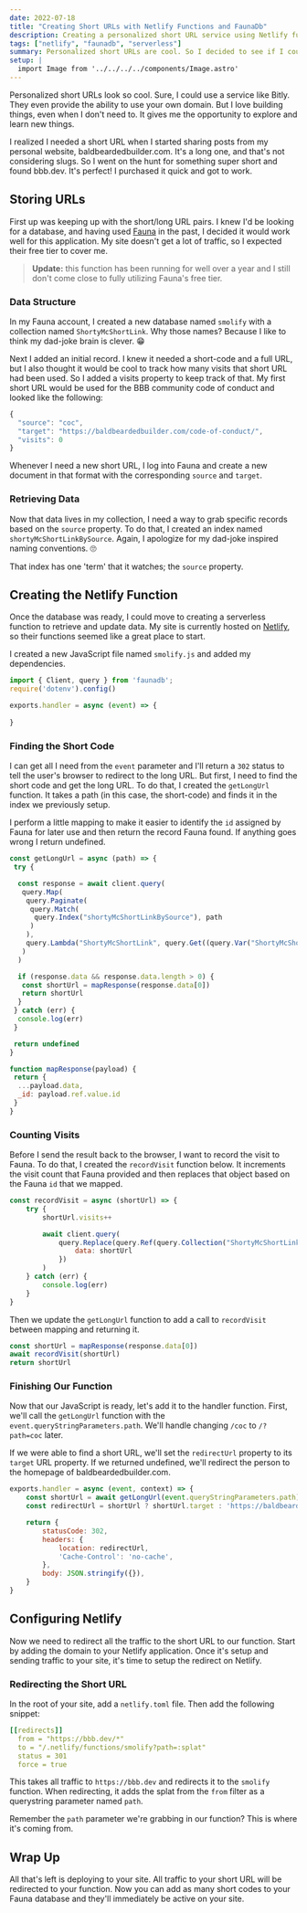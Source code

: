 ```yaml
---
date: 2022-07-18
title: "Creating Short URLs with Netlify Functions and FaunaDb"
description: Creating a personalized short URL service using Netlify functions and FaunaDb.
tags: ["netlify", "faunadb", "serverless"] 
summary: Personalized short URLs are cool. So I decided to see if I could use a serverless function to do it for me.
setup: |
  import Image from '../../../../components/Image.astro'
---
```


Personalized short URLs look so cool. Sure, I could use a service like Bitly.
They even provide the ability to use your own domain. But I love building things,
even when I don't need to. It gives me the opportunity to explore and learn new
things.

I realized I needed a short URL when I started sharing posts from my personal
website, baldbeardedbuilder.com. It's a long one, and that's not considering
slugs. So I went on the hunt for something super short and found bbb.dev. It's
perfect! I purchased it quick and got to work.

## Storing URLs

First up was keeping up with the short/long URL pairs. I knew I'd be looking for
a database, and having used [Fauna](https://fauna.com) in the past, I decided it
would work well for this application. My site doesn't get a lot of traffic, so I
expected their free tier to cover me.

> **Update:** this function has been running for well over a year and I still don't
come close to fully utilizing Fauna's free tier.

### Data Structure

In my Fauna account, I created a new database named `smolify` with a collection
named `ShortyMcShortLink`. Why those names? Because I like to think my dad-joke
brain is clever. 😁

Next I added an initial record. I knew it needed a short-code and a full URL,
but I also thought it would be cool to track how many visits that short URL had
been used. So I added a visits property to keep track of that. My first short
URL would be used for the BBB community code of conduct and looked like the
following:

```js
{
  "source": "coc",
  "target": "https://baldbeardedbuilder.com/code-of-conduct/",
  "visits": 0
}
```

Whenever I need a new short URL, I log into Fauna and create a new document in
that format with the corresponding `source` and `target`.

### Retrieving Data

Now that data lives in my collection, I need a way to grab specific records
based on the `source` property. To do that, I created an index named
`shortyMcShortLinkBySource`. Again, I apologize for my dad-joke inspired naming
conventions. 🙄

That index has one 'term' that it watches; the `source` property.

## Creating the Netlify Function

Once the database was ready, I could move to creating a serverless function to
retrieve and update data. My site is currently hosted on
[Netlify](https://netlify.com), so their functions seemed like a great place to
start.

I created a new JavaScript file named `smolify.js` and added my dependencies.

```js
import { Client, query } from 'faunadb';
require('dotenv').config()

exports.handler = async (event) => {
 
}
```

### Finding the Short Code

I can get all I need from the `event` parameter and I'll return a `302` status
to tell the user's browser to redirect to the long URL. But first, I need to
find the short code and get the long URL. To do that, I created the `getLongUrl`
function. It takes a path (in this case, the short-code) and finds it in the
index we previously setup.

I perform a little mapping to make it easier to identify the `id` assigned by
Fauna for later use and then return the record Fauna found. If anything goes
wrong I return undefined.

```js
const getLongUrl = async (path) => {
 try {

  const response = await client.query(
   query.Map(
    query.Paginate(
     query.Match(
      query.Index("shortyMcShortLinkBySource"), path
     )
    ),
    query.Lambda("ShortyMcShortLink", query.Get((query.Var("ShortyMcShortLink"))))
   )
  )

  if (response.data && response.data.length > 0) {
   const shortUrl = mapResponse(response.data[0])
   return shortUrl
  }
 } catch (err) {
  console.log(err)
 }

 return undefined
}

function mapResponse(payload) {
 return {
  ...payload.data,
  _id: payload.ref.value.id
 }
}
```

### Counting Visits

Before I send the result back to the browser, I want to record the visit to
Fauna. To do that, I created the `recordVisit` function below. It increments
the visit count that Fauna provided and then replaces that object based on the
Fauna `id` that we mapped.

```js
const recordVisit = async (shortUrl) => {
	try {
		shortUrl.visits++

		await client.query(
			query.Replace(query.Ref(query.Collection("ShortyMcShortLink"), shortUrl._id), {
				data: shortUrl
			})
		)
	} catch (err) {
		console.log(err)
	}
}
```

Then we update the `getLongUrl` function to add a call to `recordVisit` between
mapping and returning it.

```js {2}
const shortUrl = mapResponse(response.data[0])
await recordVisit(shortUrl)
return shortUrl
```

### Finishing Our Function

Now that our JavaScript is ready, let's add it to the handler function. First,
we'll call the `getLongUrl` function with the `event.queryStringParameters.path`.
We'll handle changing `/coc` to `/?path=coc` later.

If we were able to find a short URL, we'll set the `redirectUrl` property to its
`target` URL property. If we returned undefined, we'll redirect the person to
the homepage of baldbeardedbuilder.com.

```js
exports.handler = async (event, context) => {
	const shortUrl = await getLongUrl(event.queryStringParameters.path)
	const redirectUrl = shortUrl ? shortUrl.target : 'https://baldbeardedbuilder.com/'

	return {
		statusCode: 302,
		headers: {
			location: redirectUrl,
			'Cache-Control': 'no-cache',
		},
		body: JSON.stringify({}),
	}
}
```

## Configuring Netlify

Now we need to redirect all the traffic to the short URL to our function. Start
by adding the domain to your Netlify application. Once it's setup and sending
traffic to your site, it's time to setup the redirect on Netlify.

### Redirecting the Short URL

In the root of your site, add a `netlify.toml` file. Then add the following
snippet:

```yaml
[[redirects]]
  from = "https://bbb.dev/*"
  to = "/.netlify/functions/smolify?path=:splat"
  status = 301
  force = true
```

This takes all traffic to `https://bbb.dev` and redirects it to the `smolify`
function. When redirecting, it adds the splat from the `from` filter as a
querystring parameter named `path`.

Remember the `path` parameter we're grabbing in our function? This is where it's
coming from.

## Wrap Up

All that's left is deploying to your site. All traffic to your short URL will be
redirected to your function. Now you can add as many short codes to your Fauna
database and they'll immediately be active on your site.
